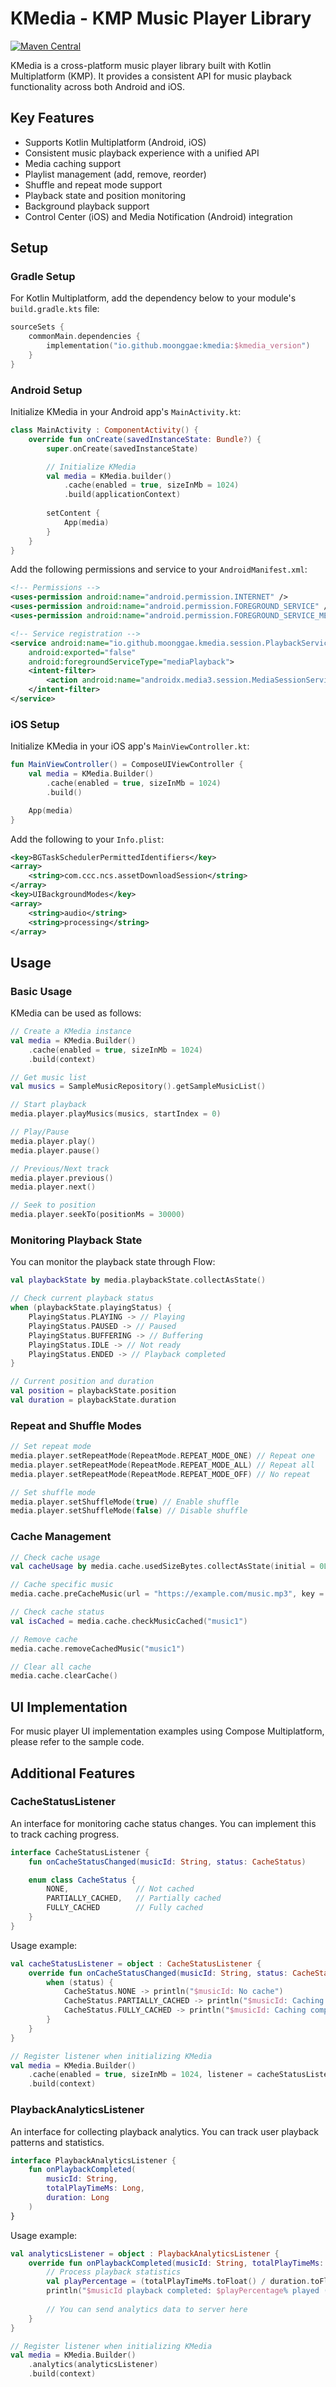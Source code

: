 # KMedia - KMP Music Player Library
[![Maven Central](https://img.shields.io/maven-central/v/io.github.moonggae/kmedia)](https://mvnrepository.com/artifact/io.github.moonggae/kmedia)


KMedia is a cross-platform music player library built with Kotlin Multiplatform (KMP). It provides a consistent API for music playback functionality across both Android and iOS.

## Key Features

- Supports Kotlin Multiplatform (Android, iOS)
- Consistent music playback experience with a unified API
- Media caching support
- Playlist management (add, remove, reorder)
- Shuffle and repeat mode support
- Playback state and position monitoring
- Background playback support
- Control Center (iOS) and Media Notification (Android) integration

## Setup

### Gradle Setup

For Kotlin Multiplatform, add the dependency below to your module's `build.gradle.kts` file:
```kotlin
sourceSets {
    commonMain.dependencies {
        implementation("io.github.moonggae:kmedia:$kmedia_version")
    }
}
```

### Android Setup

Initialize KMedia in your Android app's `MainActivity.kt`:

```kotlin
class MainActivity : ComponentActivity() {
    override fun onCreate(savedInstanceState: Bundle?) {
        super.onCreate(savedInstanceState)

        // Initialize KMedia
        val media = KMedia.builder()
            .cache(enabled = true, sizeInMb = 1024)
            .build(applicationContext)
        
        setContent {
            App(media)
        }
    }
}
```

Add the following permissions and service to your `AndroidManifest.xml`:

```xml
<!-- Permissions -->
<uses-permission android:name="android.permission.INTERNET" />
<uses-permission android:name="android.permission.FOREGROUND_SERVICE" />
<uses-permission android:name="android.permission.FOREGROUND_SERVICE_MEDIA_PLAYBACK" />

<!-- Service registration -->
<service android:name="io.github.moonggae.kmedia.session.PlaybackService"
    android:exported="false"
    android:foregroundServiceType="mediaPlayback">
    <intent-filter>
        <action android:name="androidx.media3.session.MediaSessionService" />
    </intent-filter>
</service>
```

### iOS Setup

Initialize KMedia in your iOS app's `MainViewController.kt`:

```kotlin
fun MainViewController() = ComposeUIViewController {
    val media = KMedia.Builder()
        .cache(enabled = true, sizeInMb = 1024)
        .build()

    App(media)
}
```

Add the following to your `Info.plist`:

```xml
<key>BGTaskSchedulerPermittedIdentifiers</key>
<array>
    <string>com.ccc.ncs.assetDownloadSession</string>
</array>
<key>UIBackgroundModes</key>
<array>
    <string>audio</string>
    <string>processing</string>
</array>
```

## Usage

### Basic Usage

KMedia can be used as follows:

```kotlin
// Create a KMedia instance
val media = KMedia.Builder()
    .cache(enabled = true, sizeInMb = 1024)
    .build(context)

// Get music list
val musics = SampleMusicRepository().getSampleMusicList()

// Start playback
media.player.playMusics(musics, startIndex = 0)

// Play/Pause
media.player.play()
media.player.pause()

// Previous/Next track
media.player.previous()
media.player.next()

// Seek to position
media.player.seekTo(positionMs = 30000)
```

### Monitoring Playback State

You can monitor the playback state through Flow:

```kotlin
val playbackState by media.playbackState.collectAsState()

// Check current playback status
when (playbackState.playingStatus) {
    PlayingStatus.PLAYING -> // Playing
    PlayingStatus.PAUSED -> // Paused
    PlayingStatus.BUFFERING -> // Buffering
    PlayingStatus.IDLE -> // Not ready
    PlayingStatus.ENDED -> // Playback completed
}

// Current position and duration
val position = playbackState.position
val duration = playbackState.duration
```

### Repeat and Shuffle Modes

```kotlin
// Set repeat mode
media.player.setRepeatMode(RepeatMode.REPEAT_MODE_ONE) // Repeat one
media.player.setRepeatMode(RepeatMode.REPEAT_MODE_ALL) // Repeat all
media.player.setRepeatMode(RepeatMode.REPEAT_MODE_OFF) // No repeat

// Set shuffle mode
media.player.setShuffleMode(true) // Enable shuffle
media.player.setShuffleMode(false) // Disable shuffle
```

### Cache Management

```kotlin
// Check cache usage
val cacheUsage by media.cache.usedSizeBytes.collectAsState(initial = 0L)

// Cache specific music
media.cache.preCacheMusic(url = "https://example.com/music.mp3", key = "music1")

// Check cache status
val isCached = media.cache.checkMusicCached("music1")

// Remove cache
media.cache.removeCachedMusic("music1")

// Clear all cache
media.cache.clearCache()
```

## UI Implementation

For music player UI implementation examples using Compose Multiplatform, please refer to the sample code.

## Additional Features

### CacheStatusListener

An interface for monitoring cache status changes. You can implement this to track caching progress.

```kotlin
interface CacheStatusListener {
    fun onCacheStatusChanged(musicId: String, status: CacheStatus)

    enum class CacheStatus {
        NONE,               // Not cached
        PARTIALLY_CACHED,   // Partially cached
        FULLY_CACHED        // Fully cached
    }
}
```

Usage example:

```kotlin
val cacheStatusListener = object : CacheStatusListener {
    override fun onCacheStatusChanged(musicId: String, status: CacheStatus) {
        when (status) {
            CacheStatus.NONE -> println("$musicId: No cache")
            CacheStatus.PARTIALLY_CACHED -> println("$musicId: Caching in progress")
            CacheStatus.FULLY_CACHED -> println("$musicId: Caching completed")
        }
    }
}

// Register listener when initializing KMedia
val media = KMedia.Builder()
    .cache(enabled = true, sizeInMb = 1024, listener = cacheStatusListener)
    .build(context)
```

### PlaybackAnalyticsListener

An interface for collecting playback analytics. You can track user playback patterns and statistics.

```kotlin
interface PlaybackAnalyticsListener {
    fun onPlaybackCompleted(
        musicId: String,
        totalPlayTimeMs: Long,
        duration: Long
    )
}
```

Usage example:

```kotlin
val analyticsListener = object : PlaybackAnalyticsListener {
    override fun onPlaybackCompleted(musicId: String, totalPlayTimeMs: Long, duration: Long) {
        // Process playback statistics
        val playPercentage = (totalPlayTimeMs.toFloat() / duration.toFloat()) * 100
        println("$musicId playback completed: $playPercentage% played ($totalPlayTimeMs ms / $duration ms)")
        
        // You can send analytics data to server here
    }
}

// Register listener when initializing KMedia
val media = KMedia.Builder()
    .analytics(analyticsListener)
    .build(context)
```